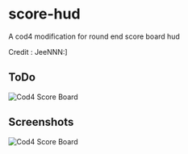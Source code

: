 # score-hud

 A cod4 modification for round end score board hud
 
 Credit : JeeNNN:]

## ToDo

![Cod4 Score Board](https://i.imgur.com/OBq6f2B.png)

## Screenshots

![Cod4 Score Board](https://i.imgur.com/OBq6f2B.png)

